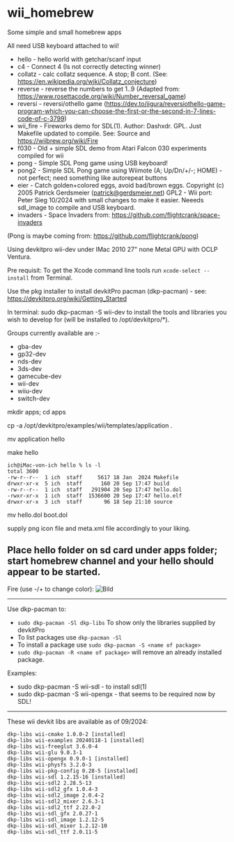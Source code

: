 # wii_homebrew
Some simple and small homebrew apps

All need USB keyboard attached to wii!

* hello - hello world with getchar/scanf input
* c4 - Connect 4 (Is not correctly detecting winner)
* collatz - calc collatz sequence. A stop; B cont. (See: https://en.wikipedia.org/wiki/Collatz_conjecture)
* reverse - reverse the numbers to get 1..9 (Adapted from: https://www.rosettacode.org/wiki/Number_reversal_game)
* reversi - reversi/othello game (https://dev.to/iigura/reversiothello-game-program-which-you-can-choose-the-first-or-the-second-in-7-lines-code-of-c-3799)
* wii_fire - Fireworks demo for SDL(1). Author: Dashxdr. GPL. Just Makefile updated to compile. See: Source and https://wiibrew.org/wiki/Fire
* f030 - Old + simple SDL demo from Atari Falcon 030 experiments compiled for wii
* pong - Simple SDL Pong game using USB keyboard!
* pong2 - Simple SDL Pong game using Wiimote (A; Up/Dn/+/-; HOME) - not perfect; need something like autorepeat buttons
* eier - Catch golden+colored eggs, avoid bad/brown eggs. Copyright (c) 2005 Patrick Gerdsmeier (patrick@gerdsmeier.net) GPL2 - Wii port: Peter Sieg 10/2024 with small changes to make it easier. Neeeds sdl_image to compile and USB keyboard.
* invaders - Space Invaders from: https://github.com/flightcrank/space-invaders

(Pong is maybe coming from: https://github.com/flightcrank/pong)

Using devkitpro wii-dev under IMac 2010 27" none Metal GPU with OCLP Ventura.

Pre requisit: To get the Xcode command line tools run `xcode-select --install` from Terminal.

Use the pkg installer to install devkitPro pacman (dkp-pacman) - see: https://devkitpro.org/wiki/Getting_Started

In terminal: sudo dkp-pacman -S wii-dev to install the tools and libraries you wish to develop for (will be installed to /opt/devkitpro/*). 

Groups currently available are :-

*    gba-dev
*    gp32-dev
*    nds-dev
*    3ds-dev
*    gamecube-dev
*    wii-dev
*    wiiu-dev
*    switch-dev

mkdir apps; cd apps

cp -a /opt/devkitpro/examples/wii/templates/application .

mv application hello

make hello

```
ich@iMac-von-ich hello % ls -l
total 3600
-rw-r--r--  1 ich  staff     5617 18 Jan  2024 Makefile
drwxr-xr-x  5 ich  staff      160 20 Sep 17:47 build
-rw-r--r--  1 ich  staff   291904 20 Sep 17:47 hello.dol
-rwxr-xr-x  1 ich  staff  1536600 20 Sep 17:47 hello.elf
drwxr-xr-x  3 ich  staff       96 18 Sep 21:10 source
```

mv hello.dol boot.dol

supply png icon file and meta.xml file accordingly to your liking.

Place hello folder on sd card under apps folder; start homebrew channel and your hello should appear to be started.
---
Fire (use -/+ to change color):
![Bild]([https://github.com/petersieg/wii_homebrew/blob/main/screens/fire.jpeg)

---

Use dkp-pacman to:
* `sudo dkp-pacman -Sl dkp-libs` To show only the libraries supplied by devkitPro
* To list packages use `dkp-pacman -Sl`
* To install a package use `sudo dkp-pacman -S <name of package>`
* `sudo dkp-pacman -R <name of package>` will remove an already installed package.
  
Examples:

* sudo dkp-pacman -S wii-sdl - to install sdl(1)
* sudo dkp-pacman -S wii-opengx - that seems to be required now by SDL!

---
These wii devkit libs are available as of 09/2024:
```
dkp-libs wii-cmake 1.0.0-2 [installed]
dkp-libs wii-examples 20240118-1 [installed]
dkp-libs wii-freeglut 3.6.0-4
dkp-libs wii-glu 9.0.3-1
dkp-libs wii-opengx 0.9.0-1 [installed]
dkp-libs wii-physfs 3.2.0-3
dkp-libs wii-pkg-config 0.28-5 [installed]
dkp-libs wii-sdl 1.2.15-16 [installed]
dkp-libs wii-sdl2 2.28.5-13
dkp-libs wii-sdl2_gfx 1.0.4-3
dkp-libs wii-sdl2_image 2.0.4-2
dkp-libs wii-sdl2_mixer 2.6.3-1
dkp-libs wii-sdl2_ttf 2.22.0-2
dkp-libs wii-sdl_gfx 2.0.27-1
dkp-libs wii-sdl_image 1.2.12-5
dkp-libs wii-sdl_mixer 1.2.12-10
dkp-libs wii-sdl_ttf 2.0.11-5
```
